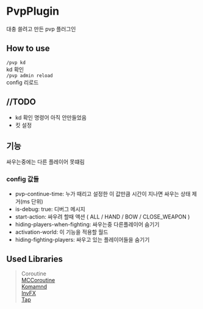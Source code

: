 # PvpPlugin
대충 쓸려고 만든 pvp 플러그인

## How to use
`/pvp kd`   
kd 확인   
`/pvp admin reload`   
config 리로드

## //TODO
- kd 확인 명령어 아직 안만들었음
- 킷 설정

## 기능
싸우는중에는 다른 플레이어 못떄림

### config 값들
- pvp-continue-time: 누가 때리고 설정한 이 값만큼 시간이 지나면 싸우는 상태 제거(ms 단위)
- is-debug: true: 디버그 메시지
- start-action: 싸우려 할때 액션 ( ALL / HAND / BOW / CLOSE_WEAPON )
- hiding-players-when-fighting: 싸우는중 다른플레이어 숨기기
- activation-world: 이 기능을 적용할 월드
- hiding-fighting-players: 싸우고 있는 플레이어들을 숨기기


## Used Libraries
> Coroutine   
> [MCCoroutine](https://github.com/Shynixn/MCCoroutine)   
> [Komamnd](https://github.com/monun/kommand)   
> [InvFX](https://github.com/monun/invfx)   
> [Tap](https://github.com/monun/tap)   
